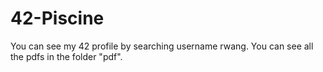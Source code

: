 # 42-Piscine
You can see my 42 profile by searching username rwang.
You can see all the pdfs in the folder "pdf".
